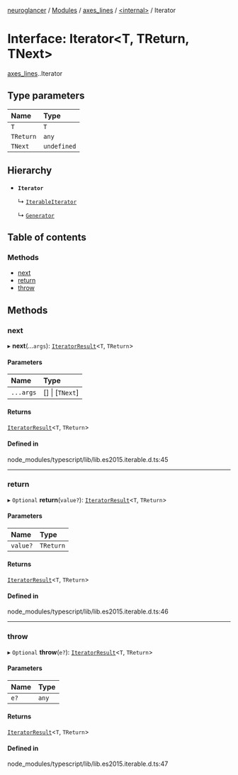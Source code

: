 [neuroglancer](../README.md) / [Modules](../modules.md) / [axes\_lines](../modules/axes_lines.md) / [<internal\>](../modules/axes_lines._internal_.md) / Iterator

# Interface: Iterator<T, TReturn, TNext\>

[axes_lines](../modules/axes_lines.md).[<internal>](../modules/axes_lines._internal_.md).Iterator

## Type parameters

| Name | Type |
| :------ | :------ |
| `T` | `T` |
| `TReturn` | `any` |
| `TNext` | `undefined` |

## Hierarchy

- **`Iterator`**

  ↳ [`IterableIterator`](axes_lines._internal_.IterableIterator.md)

  ↳ [`Generator`](layer._internal_.Generator.md)

## Table of contents

### Methods

- [next](axes_lines._internal_.Iterator.md#next)
- [return](axes_lines._internal_.Iterator.md#return)
- [throw](axes_lines._internal_.Iterator.md#throw)

## Methods

### next

▸ **next**(...`args`): [`IteratorResult`](../modules/axes_lines._internal_.md#iteratorresult)<`T`, `TReturn`\>

#### Parameters

| Name | Type |
| :------ | :------ |
| `...args` | [] \| [`TNext`] |

#### Returns

[`IteratorResult`](../modules/axes_lines._internal_.md#iteratorresult)<`T`, `TReturn`\>

#### Defined in

node_modules/typescript/lib/lib.es2015.iterable.d.ts:45

___

### return

▸ `Optional` **return**(`value?`): [`IteratorResult`](../modules/axes_lines._internal_.md#iteratorresult)<`T`, `TReturn`\>

#### Parameters

| Name | Type |
| :------ | :------ |
| `value?` | `TReturn` |

#### Returns

[`IteratorResult`](../modules/axes_lines._internal_.md#iteratorresult)<`T`, `TReturn`\>

#### Defined in

node_modules/typescript/lib/lib.es2015.iterable.d.ts:46

___

### throw

▸ `Optional` **throw**(`e?`): [`IteratorResult`](../modules/axes_lines._internal_.md#iteratorresult)<`T`, `TReturn`\>

#### Parameters

| Name | Type |
| :------ | :------ |
| `e?` | `any` |

#### Returns

[`IteratorResult`](../modules/axes_lines._internal_.md#iteratorresult)<`T`, `TReturn`\>

#### Defined in

node_modules/typescript/lib/lib.es2015.iterable.d.ts:47
